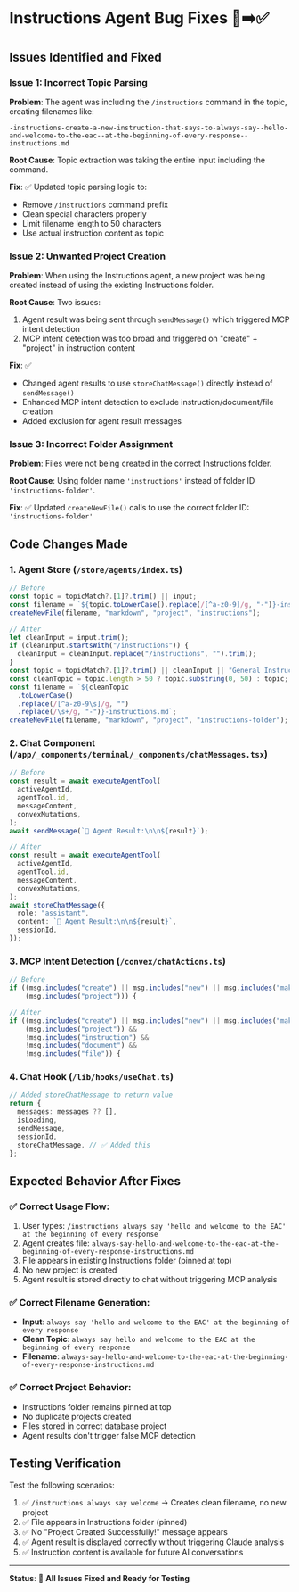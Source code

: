 # Instructions Agent Bug Fixes 🐛➡️✅

## Issues Identified and Fixed

### **Issue 1: Incorrect Topic Parsing**

**Problem**: The agent was including the `/instructions` command in the topic, creating filenames like:

```
-instructions-create-a-new-instruction-that-says-to-always-say--hello-and-welcome-to-the-eac--at-the-beginning-of-every-response--instructions.md
```

**Root Cause**: Topic extraction was taking the entire input including the command.

**Fix**: ✅ Updated topic parsing logic to:

- Remove `/instructions` command prefix
- Clean special characters properly
- Limit filename length to 50 characters
- Use actual instruction content as topic

### **Issue 2: Unwanted Project Creation**

**Problem**: When using the Instructions agent, a new project was being created instead of using the existing Instructions folder.

**Root Cause**: Two issues:

1. Agent result was being sent through `sendMessage()` which triggered MCP intent detection
2. MCP intent detection was too broad and triggered on "create" + "project" in instruction content

**Fix**: ✅

- Changed agent results to use `storeChatMessage()` directly instead of `sendMessage()`
- Enhanced MCP intent detection to exclude instruction/document/file creation
- Added exclusion for agent result messages

### **Issue 3: Incorrect Folder Assignment**

**Problem**: Files were not being created in the correct Instructions folder.

**Root Cause**: Using folder name `'instructions'` instead of folder ID `'instructions-folder'`.

**Fix**: ✅ Updated `createNewFile()` calls to use the correct folder ID: `'instructions-folder'`

## Code Changes Made

### 1. Agent Store (`/store/agents/index.ts`)

```typescript
// Before
const topic = topicMatch?.[1]?.trim() || input;
const filename = `${topic.toLowerCase().replace(/[^a-z0-9]/g, "-")}-instructions.md`;
createNewFile(filename, "markdown", "project", "instructions");

// After
let cleanInput = input.trim();
if (cleanInput.startsWith("/instructions")) {
  cleanInput = cleanInput.replace("/instructions", "").trim();
}
const topic = topicMatch?.[1]?.trim() || cleanInput || "General Instructions";
const cleanTopic = topic.length > 50 ? topic.substring(0, 50) : topic;
const filename = `${cleanTopic
  .toLowerCase()
  .replace(/[^a-z0-9\s]/g, "")
  .replace(/\s+/g, "-")}-instructions.md`;
createNewFile(filename, "markdown", "project", "instructions-folder");
```

### 2. Chat Component (`/app/_components/terminal/_components/chatMessages.tsx`)

```typescript
// Before
const result = await executeAgentTool(
  activeAgentId,
  agentTool.id,
  messageContent,
  convexMutations,
);
await sendMessage(`🤖 Agent Result:\n\n${result}`);

// After
const result = await executeAgentTool(
  activeAgentId,
  agentTool.id,
  messageContent,
  convexMutations,
);
await storeChatMessage({
  role: "assistant",
  content: `🤖 Agent Result:\n\n${result}`,
  sessionId,
});
```

### 3. MCP Intent Detection (`/convex/chatActions.ts`)

```typescript
// Before
if ((msg.includes("create") || msg.includes("new") || msg.includes("make")) &&
    (msg.includes("project"))) {

// After
if ((msg.includes("create") || msg.includes("new") || msg.includes("make")) &&
    (msg.includes("project")) &&
    !msg.includes("instruction") &&
    !msg.includes("document") &&
    !msg.includes("file")) {
```

### 4. Chat Hook (`/lib/hooks/useChat.ts`)

```typescript
// Added storeChatMessage to return value
return {
  messages: messages ?? [],
  isLoading,
  sendMessage,
  sessionId,
  storeChatMessage, // ✅ Added this
};
```

## Expected Behavior After Fixes

### ✅ Correct Usage Flow:

1. User types: `/instructions always say 'hello and welcome to the EAC' at the beginning of every response`
2. Agent creates file: `always-say-hello-and-welcome-to-the-eac-at-the-beginning-of-every-response-instructions.md`
3. File appears in existing Instructions folder (pinned at top)
4. No new project is created
5. Agent result is stored directly to chat without triggering MCP analysis

### ✅ Correct Filename Generation:

- **Input**: `always say 'hello and welcome to the EAC' at the beginning of every response`
- **Clean Topic**: `always say hello and welcome to the EAC at the beginning of every response`
- **Filename**: `always-say-hello-and-welcome-to-the-eac-at-the-beginning-of-every-response-instructions.md`

### ✅ Correct Project Behavior:

- Instructions folder remains pinned at top
- No duplicate projects created
- Files stored in correct database project
- Agent results don't trigger false MCP detection

## Testing Verification

Test the following scenarios:

1. ✅ `/instructions always say welcome` → Creates clean filename, no new project
2. ✅ File appears in Instructions folder (pinned)
3. ✅ No "Project Created Successfully!" message appears
4. ✅ Agent result is displayed correctly without triggering Claude analysis
5. ✅ Instruction content is available for future AI conversations

---

**Status**: 🎉 **All Issues Fixed and Ready for Testing**
